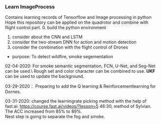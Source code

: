 ### Learn ImageProcess
Contains learning records of Tensorflow and Image processing in python
Hope this repository can be applied on the quadrotor and combine with flight control part.
0. build the python environment
1. consider about the CNN and LSTM
2. consider the two-stream DNN for action and motion detection
3. consider the combination with the flight control of Drones

* purpose: To detect wildfire, smoke segementation

02-04-2020:
For smoke semantic segmentation, FCN, U-Net, and Seg-Net can be used.\\
Rough set and color character can be combined to use. **UKF** can be used to update the background.

03-29-2020：
Preparing to add the Q learning & Reinforcementlearning for Dornes.

03-31-2020:
changed the learningrate picking method with the help of fast.ai: https://course.fast.ai/videos/?lesson=5 46:30, method of Sylvian. The ACC increased from 85% to 89%.  
Nest step is going to separate the fog and smoke.
